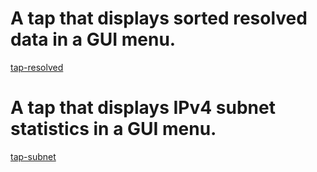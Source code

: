 # A tap that displays sorted resolved data in a GUI menu.

[tap-resolved](/Lua/Examples/Taps/tap-resolved)

# A tap that displays IPv4 subnet statistics in a GUI menu.

[tap-subnet](/Lua/Examples/Taps/tap-subnet)
